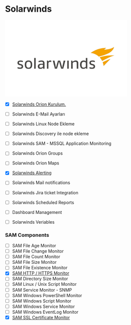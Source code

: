 # Solarwinds

<img src ="assets/SolarWindsLogo.jpg" height="250">


- [x] [Solarwinds Orion Kurulum.](/Solarwinds%20Orion%20Kurulum.md)
- [ ] Solarwinds E-Mail Ayarları
- [ ] Solarwinds Linux Node Ekleme
- [ ] Solarwinds Discovery ile node ekleme
- [ ] Solarwinds SAM - MSSQL Application Monitoring
- [ ] Solarwinds Orion Groups
- [ ] Solarwinds Orion Maps
- [x] [Solarwinds Alerting](Alerting.md)
- [ ] Solarwinds Mail notifications
- [ ] Solarwinds Jira ticket Integration
- [ ] Solarwinds Scheduled Reports
- [ ] Dashboard Management
- [ ] Solarwinds Veriables 


### SAM Components 
- [ ] SAM File Age Monitor
- [ ] SAM File Change Monitor
- [ ] SAM File Count Monitor
- [ ] SAM File Size Monitor
- [ ] SAM File Existence Monitor
- [x] [SAM HTTP / HTTPS Monitor](SAM%20SSL%20Certificate%20Monitor.md)
- [ ] SAM Directory Size Monitor
- [ ] SAM Linux / Unix  Script Monitor
- [ ] SAM Service Monitor - SNMP
- [ ] SAM Windows PowerShell Monitor
- [ ] SAM Windows Script Monitor
- [ ] SAM Windows Service Monitor
- [ ] SAM Windows EventLog Monitor
- [x] [SAM SSL Certificate Monitor](SAM%20HTTP%20-%20HTTPS%20Monitor.md)
